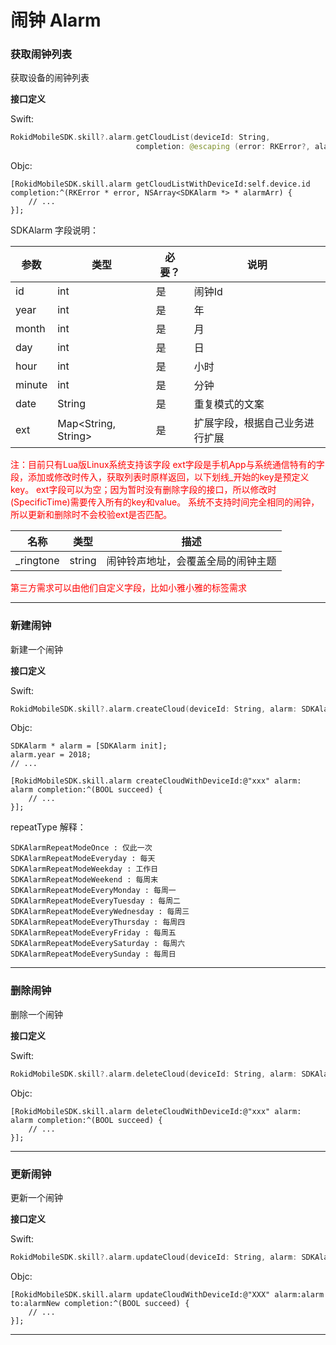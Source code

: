 # 闹钟 Alarm

### 获取闹钟列表
获取设备的闹钟列表

**接口定义**

Swift:

```swift
RokidMobileSDK.skill?.alarm.getCloudList(deviceId: String,
                            completion: @escaping (error: RKError?, alarms: [SDKAlarm]?) -> Void)
```

Objc:

```objc
[RokidMobileSDK.skill.alarm getCloudListWithDeviceId:self.device.id  completion:^(RKError * error, NSArray<SDKAlarm *> * alarmArr) {
    // ...
}];
```

SDKAlarm 字段说明：

| 参数 | 类型 | 必要？ | 说明 |
| --- | --- | --- | --- |
| id |  int| 是 | 闹钟Id |
| year | int | 是 | 年 |
| month | int | 是 |  月|
| day | int | 是 | 日 |
| hour | int | 是 | 小时 |
| minute | int | 是 | 分钟 |
| date | String | 是 | 重复模式的文案 |
| ext | Map<String, String> | 是 | 扩展字段，根据自己业务进行扩展 |

<font color='red'>
注：目前只有Lua版Linux系统支持该字段
    ext字段是手机App与系统通信特有的字段，添加或修改时传入，获取列表时原样返回，以下划线_开始的key是预定义key。
    ext字段可以为空；因为暂时没有删除字段的接口，所以修改时(SpecificTime)需要传入所有的key和value。
  系统不支持时间完全相同的闹钟，所以更新和删除时不会校验ext是否匹配。
</font>

| 名称 | 类型 | 描述 |
| --- | --- | --- |
| _ringtone | string | 闹钟铃声地址，会覆盖全局的闹钟主题 |
    
<font color='red'>
第三方需求可以由他们自定义字段，比如小雅小雅的标签需求
</font>

---

### 新建闹钟
新建一个闹钟

**接口定义**

Swift:

```swift
RokidMobileSDK.skill?.alarm.createCloud(deviceId: String, alarm: SDKAlarm, completion: @escaping (success: Bool?) -> Void))
```

Objc:

```objc
SDKAlarm * alarm = [SDKAlarm init];
alarm.year = 2018;
// ...

[RokidMobileSDK.skill.alarm createCloudWithDeviceId:@"xxx" alarm: alarm completion:^(BOOL succeed) {
    // ...
}];
```

repeatType 解释：

```
SDKAlarmRepeatModeOnce : 仅此一次
SDKAlarmRepeatModeEveryday : 每天
SDKAlarmRepeatModeWeekday : 工作日
SDKAlarmRepeatModeWeekend : 每周末
SDKAlarmRepeatModeEveryMonday : 每周一
SDKAlarmRepeatModeEveryTuesday : 每周二
SDKAlarmRepeatModeEveryWednesday : 每周三
SDKAlarmRepeatModeEveryThursday : 每周四
SDKAlarmRepeatModeEveryFriday : 每周五
SDKAlarmRepeatModeEverySaturday : 每周六
SDKAlarmRepeatModeEverySunday : 每周日
```

---

### 删除闹钟

删除一个闹钟

**接口定义**

Swift:

```swift
RokidMobileSDK.skill?.alarm.deleteCloud(deviceId: String, alarm: SDKAlarm, completion: @escaping (success: Bool?) -> Void))
```

Objc:

```objc
[RokidMobileSDK.skill.alarm deleteCloudWithDeviceId:@"xxx" alarm: alarm completion:^(BOOL succeed) {
    // ...
}];
```

---


### 更新闹钟
更新一个闹钟

**接口定义**

Swift:

```swift
RokidMobileSDK.skill?.alarm.updateCloud(deviceId: String, alarm: SDKAlarm, to: SDKAlarm, completion: @escaping (success: Bool?) -> Void))
```

Objc:

```objc
[RokidMobileSDK.skill.alarm updateCloudWithDeviceId:@"XXX" alarm:alarm to:alarmNew completion:^(BOOL succeed) {
    // ...
}];
```

---

